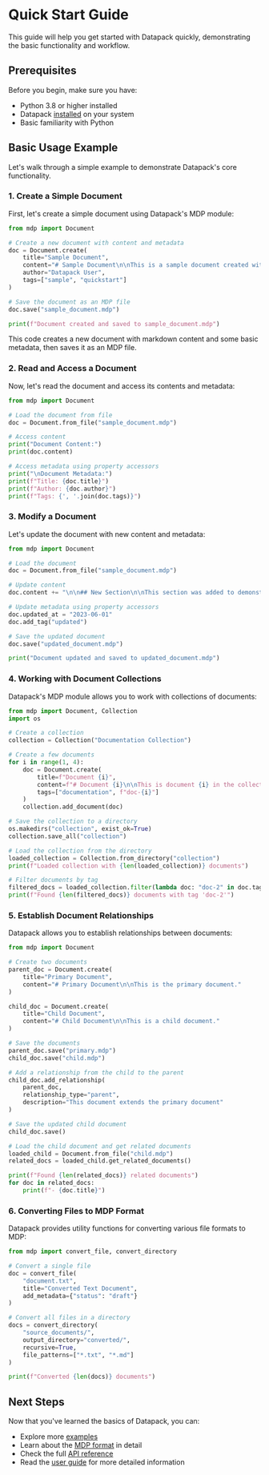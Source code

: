 # Quick Start Guide

This guide will help you get started with Datapack quickly, demonstrating the basic functionality and workflow.

## Prerequisites

Before you begin, make sure you have:

- Python 3.8 or higher installed
- Datapack [installed](installation.md) on your system
- Basic familiarity with Python

## Basic Usage Example

Let's walk through a simple example to demonstrate Datapack's core functionality.

### 1. Create a Simple Document

First, let's create a simple document using Datapack's MDP module:

```python
from mdp import Document

# Create a new document with content and metadata
doc = Document.create(
    title="Sample Document",
    content="# Sample Document\n\nThis is a sample document created with Datapack.",
    author="Datapack User",
    tags=["sample", "quickstart"]
)

# Save the document as an MDP file
doc.save("sample_document.mdp")

print(f"Document created and saved to sample_document.mdp")
```

This code creates a new document with markdown content and some basic metadata, then saves it as an MDP file.

### 2. Read and Access a Document

Now, let's read the document and access its contents and metadata:

```python
from mdp import Document

# Load the document from file
doc = Document.from_file("sample_document.mdp")

# Access content
print("Document Content:")
print(doc.content)

# Access metadata using property accessors
print("\nDocument Metadata:")
print(f"Title: {doc.title}")
print(f"Author: {doc.author}")
print(f"Tags: {', '.join(doc.tags)}")
```

### 3. Modify a Document

Let's update the document with new content and metadata:

```python
from mdp import Document

# Load the document
doc = Document.from_file("sample_document.mdp")

# Update content
doc.content += "\n\n## New Section\n\nThis section was added to demonstrate document modification."

# Update metadata using property accessors
doc.updated_at = "2023-06-01"
doc.add_tag("updated")

# Save the updated document
doc.save("updated_document.mdp")

print("Document updated and saved to updated_document.mdp")
```

### 4. Working with Document Collections

Datapack's MDP module allows you to work with collections of documents:

```python
from mdp import Document, Collection
import os

# Create a collection
collection = Collection("Documentation Collection")

# Create a few documents
for i in range(1, 4):
    doc = Document.create(
        title=f"Document {i}",
        content=f"# Document {i}\n\nThis is document {i} in the collection.",
        tags=["documentation", f"doc-{i}"]
    )
    collection.add_document(doc)

# Save the collection to a directory
os.makedirs("collection", exist_ok=True)
collection.save_all("collection")

# Load the collection from the directory
loaded_collection = Collection.from_directory("collection")
print(f"Loaded collection with {len(loaded_collection)} documents")

# Filter documents by tag
filtered_docs = loaded_collection.filter(lambda doc: "doc-2" in doc.tags)
print(f"Found {len(filtered_docs)} documents with tag 'doc-2'")
```

### 5. Establish Document Relationships

Datapack allows you to establish relationships between documents:

```python
from mdp import Document

# Create two documents
parent_doc = Document.create(
    title="Primary Document",
    content="# Primary Document\n\nThis is the primary document."
)

child_doc = Document.create(
    title="Child Document",
    content="# Child Document\n\nThis is a child document."
)

# Save the documents
parent_doc.save("primary.mdp")
child_doc.save("child.mdp")

# Add a relationship from the child to the parent
child_doc.add_relationship(
    parent_doc, 
    relationship_type="parent",
    description="This document extends the primary document"
)

# Save the updated child document
child_doc.save()

# Load the child document and get related documents
loaded_child = Document.from_file("child.mdp")
related_docs = loaded_child.get_related_documents()

print(f"Found {len(related_docs)} related documents")
for doc in related_docs:
    print(f"- {doc.title}")
```

### 6. Converting Files to MDP Format

Datapack provides utility functions for converting various file formats to MDP:

```python
from mdp import convert_file, convert_directory

# Convert a single file
doc = convert_file(
    "document.txt", 
    title="Converted Text Document",
    add_metadata={"status": "draft"}
)

# Convert all files in a directory
docs = convert_directory(
    "source_documents/",
    output_directory="converted/",
    recursive=True,
    file_patterns=["*.txt", "*.md"]
)

print(f"Converted {len(docs)} documents")
```

## Next Steps

Now that you've learned the basics of Datapack, you can:

- Explore more [examples](examples/index.md)
- Learn about the [MDP format](mdp_format.md) in detail
- Check the full [API reference](api/index.md)
- Read the [user guide](user-guide/index.md) for more detailed information 